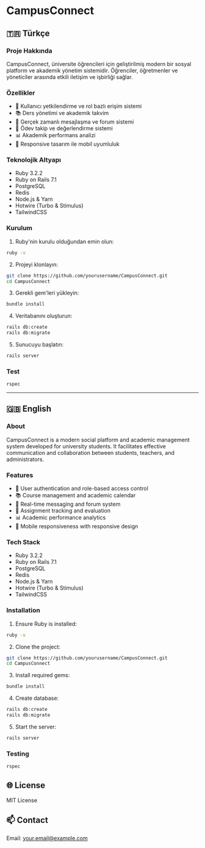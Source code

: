 # CampusConnect

## 🇹🇷 Türkçe

### Proje Hakkında
CampusConnect, üniversite öğrencileri için geliştirilmiş modern bir sosyal platform ve akademik yönetim sistemidir. Öğrenciler, öğretmenler ve yöneticiler arasında etkili iletişim ve işbirliği sağlar.

### Özellikler
- 👥 Kullanıcı yetkilendirme ve rol bazlı erişim sistemi
- 📚 Ders yönetimi ve akademik takvim
- 💬 Gerçek zamanlı mesajlaşma ve forum sistemi
- 📝 Ödev takip ve değerlendirme sistemi
- 📊 Akademik performans analizi
- 📱 Responsive tasarım ile mobil uyumluluk

### Teknolojik Altyapı
- Ruby 3.2.2
- Ruby on Rails 7.1
- PostgreSQL
- Redis
- Node.js & Yarn
- Hotwire (Turbo & Stimulus)
- TailwindCSS

### Kurulum
1. Ruby'nin kurulu olduğundan emin olun:
```bash
ruby -v
```

2. Projeyi klonlayın:
```bash
git clone https://github.com/yourusername/CampusConnect.git
cd CampusConnect
```

3. Gerekli gem'leri yükleyin:
```bash
bundle install
```

4. Veritabanını oluşturun:
```bash
rails db:create
rails db:migrate
```

5. Sunucuyu başlatın:
```bash
rails server
```

### Test
```bash
rspec
```

---

## 🇬🇧 English

### About
CampusConnect is a modern social platform and academic management system developed for university students. It facilitates effective communication and collaboration between students, teachers, and administrators.

### Features
- 👥 User authentication and role-based access control
- 📚 Course management and academic calendar
- 💬 Real-time messaging and forum system
- 📝 Assignment tracking and evaluation
- 📊 Academic performance analytics
- 📱 Mobile responsiveness with responsive design

### Tech Stack
- Ruby 3.2.2
- Ruby on Rails 7.1
- PostgreSQL
- Redis
- Node.js & Yarn
- Hotwire (Turbo & Stimulus)
- TailwindCSS

### Installation
1. Ensure Ruby is installed:
```bash
ruby -v
```

2. Clone the project:
```bash
git clone https://github.com/yourusername/CampusConnect.git
cd CampusConnect
```

3. Install required gems:
```bash
bundle install
```

4. Create database:
```bash
rails db:create
rails db:migrate
```

5. Start the server:
```bash
rails server
```

### Testing
```bash
rspec
```

## 🌐 License
MIT License

## 📫 Contact
Email: your.email@example.com
